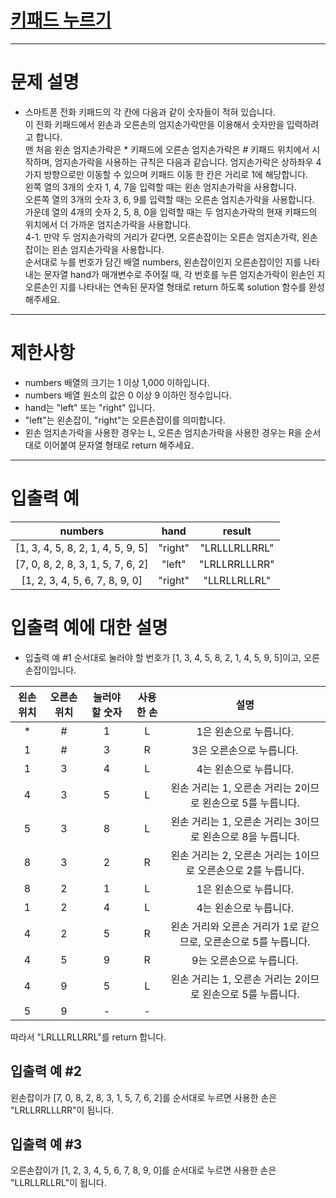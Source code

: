 # [키패드 누르기](https://programmers.co.kr/learn/courses/30/lessons/67256)    

---
# 문제 설명
* 스마트폰 전화 키패드의 각 칸에 다음과 같이 숫자들이 적혀 있습니다.    
이 전화 키패드에서 왼손과 오른손의 엄지손가락만을 이용해서 숫자만을 입력하려고 합니다.    
맨 처음 왼손 엄지손가락은 * 키패드에 오른손 엄지손가락은 # 키패드 위치에서 시작하며, 엄지손가락을 사용하는 규칙은 다음과 같습니다.
엄지손가락은 상하좌우 4가지 방향으로만 이동할 수 있으며 키패드 이동 한 칸은 거리로 1에 해당합니다.   
왼쪽 열의 3개의 숫자 1, 4, 7을 입력할 때는 왼손 엄지손가락을 사용합니다.   
오른쪽 열의 3개의 숫자 3, 6, 9를 입력할 때는 오른손 엄지손가락을 사용합니다.     
가운데 열의 4개의 숫자 2, 5, 8, 0을 입력할 때는 두 엄지손가락의 현재 키패드의 위치에서 더 가까운 엄지손가락을 사용합니다.  
4-1. 만약 두 엄지손가락의 거리가 같다면, 오른손잡이는 오른손 엄지손가락, 왼손잡이는 왼손 엄지손가락을 사용합니다.  
순서대로 누를 번호가 담긴 배열 numbers, 왼손잡이인지 오른손잡이인 지를 나타내는 문자열 hand가 매개변수로 주어질 때, 각 번호를 누른 엄지손가락이 왼손인 지 오른손인 지를 나타내는 연속된 문자열 형태로 return 하도록 solution 함수를 완성해주세요.
---
# 제한사항
* numbers 배열의 크기는 1 이상 1,000 이하입니다.
* numbers 배열 원소의 값은 0 이상 9 이하인 정수입니다.
* hand는 "left" 또는 "right" 입니다.
* "left"는 왼손잡이, "right"는 오른손잡이를 의미합니다.  
* 왼손 엄지손가락을 사용한 경우는 L, 오른손 엄지손가락을 사용한 경우는 R을 순서대로 이어붙여 문자열 형태로 return 해주세요.
---
# 입출력 예

numbers|	hand	|result|
:---:|:---:|:---:|
[1, 3, 4, 5, 8, 2, 1, 4, 5, 9, 5]|	"right"	|"LRLLLRLLRRL"|
[7, 0, 8, 2, 8, 3, 1, 5, 7, 6, 2]|	"left"|	"LRLLRRLLLRR"|
[1, 2, 3, 4, 5, 6, 7, 8, 9, 0]|	"right"|	"LLRLLRLLRL"|

# 입출력 예에 대한 설명
* 입출력 예 #1
순서대로 눌러야 할 번호가 [1, 3, 4, 5, 8, 2, 1, 4, 5, 9, 5]이고, 오른손잡이입니다.
  
왼손위치|오른손 위치|눌러야 할 숫자|사용한 손|설명
:---:|:---:|:---:|:---:|:---:|
*|	#	|1	|L	|1은 왼손으로 누릅니다.
1|	#	|3	|R	|3은 오른손으로 누릅니다.
1	|3	|4	|L	|4는 왼손으로 누릅니다.
4	|3	|5|	L	|왼손 거리는 1, 오른손 거리는 2이므로 왼손으로 5를 누릅니다.
5|	3	|8|	L	|왼손 거리는 1, 오른손 거리는 3이므로 왼손으로 8을 누릅니다.
8	|3	|2|	R|	왼손 거리는 2, 오른손 거리는 1이므로 오른손으로 2를 누릅니다.
8|	2	|1|	L	|1은 왼손으로 누릅니다.
1	|2|	4|	L	|4는 왼손으로 누릅니다.
4|	2	|5	|R|	왼손 거리와 오른손 거리가 1로 같으므로, 오른손으로 5를 누릅니다.
4|	5|	9	|R|	9는 오른손으로 누릅니다.
4|	9	|5	|L	|왼손 거리는 1, 오른손 거리는 2이므로 왼손으로 5를 누릅니다.
5|	9	|-	|-|

따라서 "LRLLLRLLRRL"를 return 합니다.
## 입출력 예 #2
왼손잡이가 [7, 0, 8, 2, 8, 3, 1, 5, 7, 6, 2]를 순서대로 누르면 사용한 손은 "LRLLRRLLLRR"이 됩니다.
## 입출력 예 #3
오른손잡이가 [1, 2, 3, 4, 5, 6, 7, 8, 9, 0]를 순서대로 누르면 사용한 손은 "LLRLLRLLRL"이 됩니다.